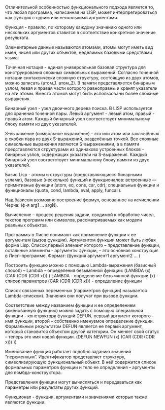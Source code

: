 Отличительной особенностью функционального подхода является то, что любая программа, написанная на LISP, может интерпретироваться как функция с одним или несколькими аргументами.

Функция - правило, по которому каждому значению одного или нескольких аргументов ставится в соответствие конкретное значение результата.

Элементарные данные называются атомами, атомы могут иметь вид имён, чисел или других объектов, неделимых базовыми средствами языка.

Точечная нотация - единая универсальная базовая структура для конструирования сложных символьных выражений. Согласно точечной нотации синтаксически сложную структуру, состоящую из двух атомов, можно записать (атом_1. атом_2). В памяти представляется бинарным узлом, левая и правая части которого равноправны и хранят указатели на эти атомы. Вместо атомов могут быть использованы более сложные выражения.

Бинарный узел - узел двоичного дерева поиска. В LISP используется для хранения точечной пары. Левый аргумент - левый атом, правый - правый атом. Каждый бинарный узел соответствует минимальному блоку памяти из двух указателей.

S-выражение (символьное выражение) - это или атом или заключённая в скобки пара из двух S-выражений, разделённых точкой. Все сложные символьные выражения являются S-выражениями, а в памяти представляются структурами из одинаково устроенных блоков - бинарных узлов, содержащих указатели на S-выражения. Каждый бинарный узел соответствует минимальному блоку памяти из двух указателей.

Базис Lisp - атомы и структуры (представляющиеся бинарными узлами), базовые (несколько) функций и функционалов: встроенные — примитивные функции (atom, eq, cons, car, cdr); специальные функции и функционалы (quote, cond, lambda, eval, apply, funcall).

Над базисом возможно построение формул, основанное на исчислении Черча: (ф-я arg1 … argN).

Вычисление – процесс решения задачи, сводимой к обработке чисел, текстов программ или символов, рассматриваемых как модели реальных объектов.

Программы в Лиспе понимают как применение функции к ее аргументам (вызов функции). Аргументом функции может быть любая форма Lisp. Список,первый элемент которого – представление функции, остальные элементы - аргументы функции, – это основная конструкция в Лисп-программе. Формат: (функция аргумент1 аргумент2 ... )

Построить функцию можно с помощью Lambda-выражения (базисный способ) – Lambda – определения безымянной функции: (LAMBDA (x) (CAR (CDR (CDR x))) )
LAMBDA - определение безымянной функции
(x) - список параметров
(CAR (CDR (CDR x))) - определение функции

Список связанных переменных (параметров функции) называется Lambda-списком). Значения они получат при вызове функции.

Соответствие между названием функции и ее определением (именованную функцию) можно задать с помощью специальной функции - конструктора функций DEFUN, первый аргумент которого - имя функции, второй – собственно именуемое определение функции. Формальным результатом DEFUN является ее первый аргумент, который становится объектом другой категории. Он меняет свой статус – теперь это имя новой функции. 
(DEFUN NEWFUN (x) (CAR (CDR (CDR x))) ))

Именование функций работает подобно заданию значений “переменным”. Идентификатор представляет структуру, символизирующую функциональный объект. В ней содержится список формальных параметров функции и тело ее определения – аргументы для лямбда-конструктора.

Представления функции могут вычисляться и передаваться как параметры или результаты других функций.

Функционал - функции, аргументами и значениями которых также являются функции.